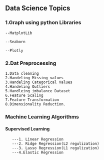 ## Data Science Topics

### 1.Graph using python Libraries

    --MatplotLib
  
    --Seaborn
  
    --Plotly
  
### 2.Dat Preprocessing
    1.Data cleaning
    2.Handeling Missing values
    3.Handeling Categorical Values
    4.Handeling Outliers
    5.Handleing imbalance Dataset
    6.Feature Scaling
    7.Feature Transformation
    8.Dimensionality Reduction.

        
### Machine Learning Algorithms
#### Supervised Learning 

       ---1. Linear Regression 
       ---2. Ridge Regression(L2 regulization)
       ---3. Lasso Regression(L1 regulization)
       ---4.Elastic Regression
